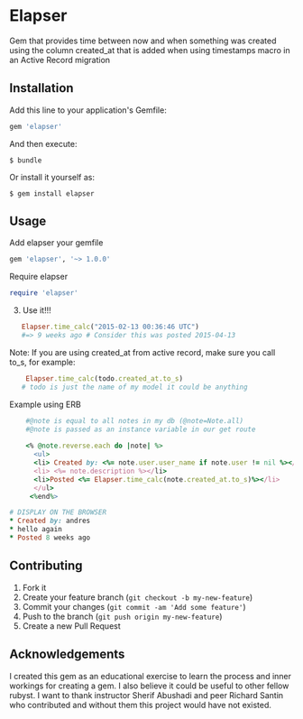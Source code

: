 # Elapser

Gem that provides time between now and when something was created using the column created_at that is added when using timestamps macro in an Active Record migration

## Installation

Add this line to your application's Gemfile:

```ruby
gem 'elapser'
```

And then execute:

    $ bundle

Or install it yourself as:

    $ gem install elapser

## Usage

Add elapser your gemfile
```ruby
gem 'elapser', '~> 1.0.0'
```
Require elapser 

```ruby
require 'elapser'
```

3. Use it!!!
   
```ruby
   Elapser.time_calc("2015-02-13 00:36:46 UTC")
   #=> 9 weeks ago # Consider this was posted 2015-04-13
```
 Note: If you are using created_at from active record, make sure you call to_s, for example: 

```ruby
    Elapser.time_calc(todo.created_at.to_s)
   # todo is just the name of my model it could be anything
```
 Example using ERB
```ruby 
    #@note is equal to all notes in my db (@note=Note.all)
    #@note is passed as an instance variable in our get route
    
    <% @note.reverse.each do |note| %>
      <ul>
      <li> Created by: <%= note.user.user_name if note.user != nil %></li>
      <li> <%= note.description %></li>
      <li>Posted <%= Elapser.time_calc(note.created_at.to_s)%></li>
      </ul>
     <%end%>
```
```ruby 
# DISPLAY ON THE BROWSER
* Created by: andres
* hello again
* Posted 8 weeks ago
```
      
## Contributing

1. Fork it
2. Create your feature branch (`git checkout -b my-new-feature`)
3. Commit your changes (`git commit -am 'Add some feature'`)
4. Push to the branch (`git push origin my-new-feature`)
5. Create a new Pull Request

## Acknowledgements

I created this gem as an educational exercise to learn the process and inner workings for creating a gem. I also believe it could be useful to other fellow rubyst. I want to thank instructor Sherif Abushadi and peer Richard Santin who contributed and without them this project would have not existed.
